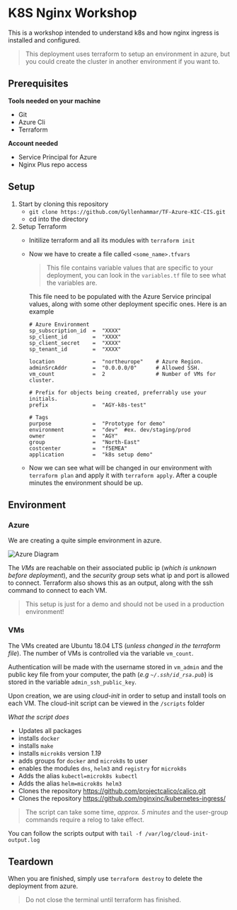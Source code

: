 # K8S Nginx Workshop 

This is a workshop intended to understand k8s and how nginx ingress is installed and configured.

> This deployment uses terraform to setup an environment in azure, but you could create the cluster in another environment if you want to.

## Prerequisites

**Tools needed on your machine**
 - Git
 - Azure Cli
 - Terraform

**Account needed**
 - Service Principal for Azure
 - Nginx Plus repo access

## Setup

 1. Start by cloning this repository
	 - `git clone https://github.com/Gyllenhammar/TF-Azure-KIC-CIS.git`
	 - cd into the directory
2. Setup Terraform
	-  Initilize terraform and all its modules with `terraform init`
	- Now we have to create a file called `<some_name>.tfvars`
		 >This file contains variable values that are specific to your deployment, you can look in the `variables.tf` file to see what the variables are. 
		 
		 This file need to be populated with the Azure Service principal values, along with some other deployment specific ones. Here is an example
		```
		# Azure Environment
		sp_subscription_id 	=  "XXXX"
		sp_client_id 		=  "XXXX"
		sp_client_secret 	=  "XXXX"
		sp_tenant_id 		=  "XXXX"

		location 			=  "northeurope" 	# Azure Region.
		adminSrcAddr 		=  "0.0.0.0/0"		# Allowed SSH. 
		vm_count 			=  2				# Number of VMs for cluster.

		# Prefix for objects being created, preferrably use your initials.
		prefix 				=  "AGY-k8s-test"

		# Tags
		purpose 			=  "Prototype for demo"
		environment 		=  "dev"  #ex. dev/staging/prod
		owner 				=  "AGY"
		group 				=  "North-East"
		costcenter 			=  "f5EMEA"
		application 		=  "k8s setup demo"
		```
		 
	- Now we can see what will be changed in our environment with `terraform plan` and apply it with `terraform apply`. After a couple minutes the environment should be up.

## Environment 

### Azure

We are creating a quite simple environment in azure.

![Azure Diagram](https://mermaid.ink/svg/eyJjb2RlIjoiZ3JhcGggQlRcbiAgICAgICAgQVtWbTFdIFxuICAgICAgICBDe25pYzF9XG4gICAgICAgIEQoU3VibmV0KVxuICAgICAgICBCKFB1YmxpY0lQMSlcbiAgICAgICAgRigoU2VjdXJpdHkgR3JvdXApKVxuICAgICAgICBFKE5ldHdvcmspXG4gICAgICAgIEdbVm0yXVxuICAgICAgICBIKFB1YmxpY0lQMilcbiAgICAgICAgSXtuaWMyfVxuXG4gICAgICAgIEEgLS0-IENcbiAgICAgICAgQiAtLT4gQ1xuICAgICAgICBDIC0tPiBEXG4gICAgICAgIEQgLS0-IEVcbiAgICAgICAgRiAtLT4gQ1xuICAgICAgICBGIC0tPiBEXG4gICAgICAgIEcgLS0-IElcbiAgICAgICAgSCAtLT4gSVxuICAgICAgICBJIC0tPiBEXG4gICAgICAgIEYgLS0-IElcbiIsIm1lcm1haWQiOnsidGhlbWUiOiJkZWZhdWx0In0sInVwZGF0ZUVkaXRvciI6ZmFsc2V9)
 
The *VMs* are reachable on their associated public ip (*which is unknown before deployment*), and the *security group* sets what ip and port is allowed to connect. Terraform also shows this as an output, along with the ssh command to connect to each VM.
> This setup is just for a demo and should not be used in a production environment!

### VMs

The VMs created are Ubuntu 18.04 LTS (*unless changed in the terraform file*). 
The number of VMs is controlled via the variable `vm_count`.

Authentication will be made with the username stored in `vm_admin` and the public key file from your computer, the path (*e.g `~/.ssh/id_rsa.pub`*) is stored in the variable `admin_ssh_public_key`.

Upon creation, we are using *cloud-init* in order to setup and install tools on each VM. The cloud-init script can be viewed in the `/scripts` folder

*What the script does*

 - Updates all packages
 - installs `docker`
 - installs `make`
 - installs `microk8s` version *1.19*
 - adds groups for `docker` and `microk8s` to user
 - enables the modules `dns`, `helm3` and `registry` for `microk8s` 
 - Adds the alias `kubectl=microk8s kubectl`
 - Adds the alias `helm=microk8s helm3`
 - Clones the repository https://github.com/projectcalico/calico.git
 - Clones the repository https://github.com/nginxinc/kubernetes-ingress/

>The script can take some time, *approx. 5 minutes* and the user-group commands require a relog to take effect. 

You can follow the scripts output with `tail -f /var/log/cloud-init-output.log`


## Teardown
When you are finished, simply use `terraform destroy` to delete the deployment from azure. 
> Do not close the terminal until terraform has finished.